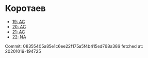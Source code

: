 # Коротаев
- [19: AC](19.md)
- [20: AC](20.md)
- [21: AC](21.md)
- [22: NA](22.md)

Commit: 08355405a85e1c6ee22f175a5f4b415ed768a386
 fetched at: 20201019-194725
